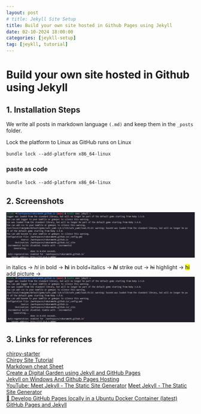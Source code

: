 ```yaml
---
layout: post
# title: Jekyll Site Setup
title: Build your own site hosted in Github Pages using Jekyll
date: 02-10-2024 18:00:00
categories: [jeykll-setup]
tag: [jeykll, tutorial]
---
```


# Build your own site hosted in Github using Jekyll

## 1. Installation Steps
We write all posts in markdown language `(.md)` and keep them in the `_posts` folder.

Lock the platform to Linux as GitHub runs on Linux

    bundle lock --add-platform x86_64-linux

### paste as code
`bundle lock --add-platform x86_64-linux`

## 2. Screenshots
![bundle exec jekyll s](/assets/images/bundle-command.png)

in italics -> *hi*
in bold -> **hi**
in bold+italics -> ***hi***
strike out -> ~~hi~~
highlight -> <mark>hi</mark>
add picture -> ![picture](/assets/images/bundle-command.png)

## 3. Links for references
[chirpy-starter](https://github.com/cotes2020/chirpy-starter)\
[Chirpy Site Tutorial](https://chirpy.cotes.page/)\
[Markdown cheat Sheet](https://www.markdownguide.org/cheat-sheet/)\
[Create a Digital Garden using Jekyll and GitHub Pages](https://www.youtube.com/watch?v=fX8d3SgdTbo)\
[Jekyll on Windows And Github Pages Hosting](https://www.youtube.com/watch?v=mJ8B-tH5S9g)\
[YouTube: Meet Jekyll - The Static Site Generator](https://www.youtube.com/watch?v=F8iOU1ci19Q)
[Meet Jekyll - The Static Site Generator](https://technotim.live/posts/jekyll-docs-site/)\
[🎉 Develop GitHub Pages locally in a Ubuntu Docker Container (latest)](https://www.youtube.com/watch?v=zijOXpZzdvs&list=PLWzwUIYZpnJuT0sH4BN56P5oWTdHJiTNq&index=3&t=14s)\
[GitHub Pages and Jekyll](https://www.youtube.com/playlist?list=PLWzwUIYZpnJuT0sH4BN56P5oWTdHJiTNq)
